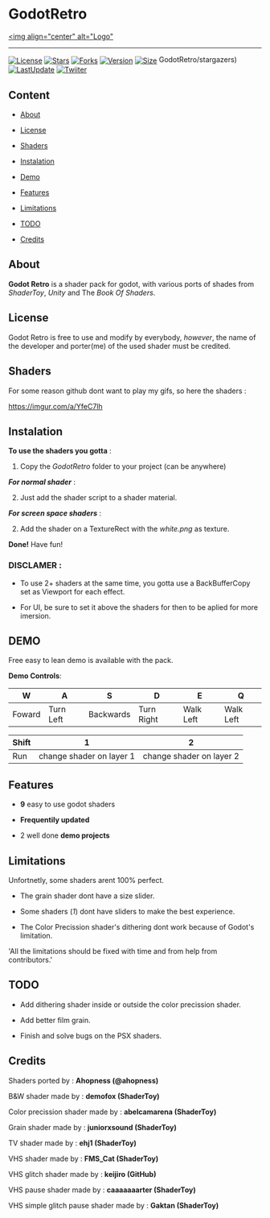 # GodotRetro

[<img align="center" alt="Logo"](Fotage\icon.png)

- - - - - - -

[<img align="center" alt="License" scr="https://img.shields.io/github/license/Ahopness/GodotRetro?color=b339e3&style=flat-square">](https://github.com/Ahopness/GodotRetro/blob/main/LICENSE)
[<img align="center" alt="Stars" scr="https://img.shields.io/github/stars/Ahopness/GodotRetro?color=b339e3&style=flat-square">](https://github.com/Ahopness/GodotRetro/stargazers)
[<img align="center" alt="Forks" scr="https://img.shields.io/github/forks/Ahopness/GodotRetro?color=b339e3&style=flat-square">](https://github.com/Ahopness/GodotRetro/network/members)
[<img align="center" alt="Version" scr="https://img.shields.io/badge/version-1.2.0-b339e3?style=flat-square">](https://github.com/Ahopness/GodotRetro/stargazers)
[<img align="center" alt="Size" scr="https://img.shields.io/github/repo-size/Ahopness/GodotRetro?color=b339e3&style=flat-square">](https://github.com/Ahopness/GodotRetro)
GodotRetro/stargazers)
[<img align="center" alt="LastUpdate" scr="https://img.shields.io/github/last-commit/Ahopness/GodotRetro?color=b339e3&style=flat-square">](https://github.com/Ahopness/GodotRetro/releases)
[<img align="center" alt="Twiiter" scr="https://img.shields.io/badge/Twitter-Ahopness-b339e3?style=flat-square">](https://twitter.com/ahopness)



## Content

* [About](#about)

* [License](#license)

* [Shaders](#shaders)

* [Instalation](#instalation)

* [Demo](#demo)

* [Features](#features)

* [Limitations](#limitations)

* [TODO](#todo)

* [Credits](#credits)



## About

**Godot Retro** is a shader pack for godot, with various ports of shades from *ShaderToy*, *Unity* and The *Book Of Shaders*. 



## License

Godot Retro is free to use and modify by everybody, *however*, the name of the developer and porter(me) of the used shader must be credited.



## Shaders
For some reason github dont want to play my gifs, so here the shaders :

https://imgur.com/a/YfeC7lh



## Instalation

**To use the shaders you gotta** :

1. Copy the _GodotRetro_ folder to your project (can be anywhere)


***For normal shader*** :

2. Just add the shader script to a shader material.


***For screen space shaders*** :

2. Add the shader on a TextureRect with the _white.png_ as texture.


**Done!** Have fun!


### DISCLAMER :

- To use 2+ shaders at the same time, you gotta use a BackBufferCopy set as Viewport for each effect.

- For UI, be sure to set it above the shaders for then to be aplied for more imersion.



## DEMO

Free easy to lean demo is available with the pack.


**Demo Controls**:

|    W   |     A     |     S     |     D      |     E     |     Q     |
|--------|-----------|-----------|------------|-----------|-----------|
| Foward | Turn Left | Backwards | Turn Right | Walk Left | Walk Left |

| Shift |            1             |             2            |
|-------|--------------------------|--------------------------|
|  Run  | change shader on layer 1 | change shader on layer 2 |



## Features

 - **9** easy to use godot shaders
 
 - **Frequentily updated**

 - 2 well done **demo projects**



## Limitations

Unfortnetly, some shaders arent 100% perfect.

 - The grain shader dont have a size slider.
 
 - Some shaders (*1*) dont have sliders to make the best experience.

 - The Color Precission shader's dithering dont work because of Godot's limitation.


 'All the limitations should be fixed with time and from help from contributors.'



## TODO

 - Add dithering shader inside or outside the color precission shader.

 - Add better film grain.

 - Finish and solve bugs on the PSX shaders.



## Credits 

Shaders ported by : **Ahopness (@ahopness)**


B&W shader made by : **demofox (ShaderToy)**

Color precission shader made by : **abelcamarena (ShaderToy)**

Grain shader made by : **juniorxsound (ShaderToy)**

TV shader made by : **ehj1 (ShaderToy)**

VHS shader made by : **FMS_Cat (ShaderToy)**

VHS glitch shader made by : **keijiro (GitHub)**

VHS pause shader made by : **caaaaaaarter (ShaderToy)**

VHS simple glitch pause shader made by : **Gaktan (ShaderToy)**

